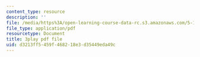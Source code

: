 ```yaml
---
content_type: resource
description: ''
file: /media/https%3A/open-learning-course-data-rc.s3.amazonaws.com/5-111-principles-of-chemical-science-fall-2008/d3213ff5459f468218e3d35449eda49c_pZEjVRqe-N4.pdf
file_type: application/pdf
resourcetype: Document
title: 3play pdf file
uid: d3213ff5-459f-4682-18e3-d35449eda49c
---
```

